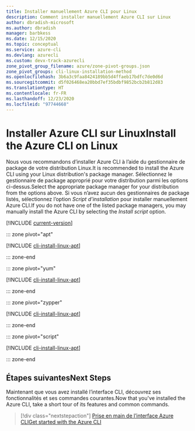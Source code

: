 ```yaml
---
title: Installer manuellement Azure CLI pour Linux
description: Comment installer manuellement Azure CLI sur Linux
author: dbradish-microsoft
ms.author: dbradish
manager: barbkess
ms.date: 12/15/2020
ms.topic: conceptual
ms.service: azure-cli
ms.devlang: azurecli
ms.custom: devx-track-azurecli
zone_pivot_group_filename: azure/zone-pivot-groups.json
zone_pivot_groups: cli-linux-installation-method
ms.openlocfilehash: 3b6a3c9faa8424189bb5d4ffaeb17bdfc7de0d6d
ms.sourcegitcommit: d5f026468ea20bbd7ef35bdbf9852bcb2b812d83
ms.translationtype: HT
ms.contentlocale: fr-FR
ms.lasthandoff: 12/23/2020
ms.locfileid: "97744668"
---
```

# <a name="install-the-azure-cli-on-linux"></a><span data-ttu-id="dee21-103">Installer Azure CLI sur Linux</span><span class="sxs-lookup"><span data-stu-id="dee21-103">Install the Azure CLI on Linux</span></span>

<span data-ttu-id="dee21-104">Nous vous recommandons d’installer Azure CLI à l’aide du gestionnaire de package de votre distribution Linux.</span><span class="sxs-lookup"><span data-stu-id="dee21-104">It is recommended to install the Azure CLI using your Linux distribution's package manager.</span></span> <span data-ttu-id="dee21-105">Sélectionnez le gestionnaire de package approprié pour votre distribution parmi les options ci-dessus.</span><span class="sxs-lookup"><span data-stu-id="dee21-105">Select the appropriate package manager for your distribution from the options above.</span></span>  <span data-ttu-id="dee21-106">Si vous n’avez aucun des gestionnaires de package listés, sélectionnez l’option *Script d’installation* pour installer manuellement Azure CLI.</span><span class="sxs-lookup"><span data-stu-id="dee21-106">If you do not have one of the listed package managers, you may manually install the Azure CLI by selecting the *Install script* option.</span></span>

[!INCLUDE [current-version](includes/current-version.md)]

::: zone pivot="apt"

[!INCLUDE [cli-install-linux-apt](includes/cli-install-linux-apt.md)]

::: zone-end

::: zone pivot="yum"

[!INCLUDE [cli-install-linux-apt](includes/cli-install-linux-yum.md)]

::: zone-end

::: zone pivot="zypper"

[!INCLUDE [cli-install-linux-apt](includes/cli-install-linux-zypper.md)]

::: zone-end

::: zone pivot="script"

[!INCLUDE [cli-install-linux-apt](includes/cli-install-linux-script.md)]

::: zone-end

## <a name="next-steps"></a><span data-ttu-id="dee21-107">Étapes suivantes</span><span class="sxs-lookup"><span data-stu-id="dee21-107">Next Steps</span></span>

<span data-ttu-id="dee21-108">Maintenant que vous avez installé l’interface CLI, découvrez ses fonctionnalités et ses commandes courantes.</span><span class="sxs-lookup"><span data-stu-id="dee21-108">Now that you've installed the Azure CLI, take a short tour of its features and common commands.</span></span>

> [!div class="nextstepaction"]
> [<span data-ttu-id="dee21-109">Prise en main de l’interface Azure CLI</span><span class="sxs-lookup"><span data-stu-id="dee21-109">Get started with the Azure CLI</span></span>](get-started-with-azure-cli.md)